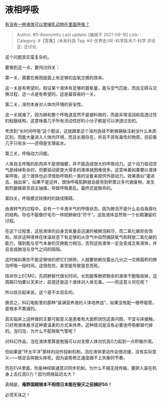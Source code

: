 # 液相呼吸
[有没有一种液体可以使哺乳动物在里面呼吸？](https://www.zhihu.com/question/26070535/answer/1109769448)

> Author: #0-Anonymity
> Last update: [编辑于 2021-09-16]
> Link:
> Category: #【答集】/未来科技
> Tag: #4-世界史/4E-科学技术/1-科学
> 评论区:
> 泛讨论:

这个问题其实蛮复杂的。

要做到这一点，要闯过四关：

第一关，需要在微观层面上有足够的血氧交换的效率。

这一关是有希望的。假设某个液体有足够的载氧量，能与空气匹敌，而且无碍与交换过程，这一点是有希望的。这是最容易的一关。

第二关，溶剂本身对人体内环境的安全性。

这一关就难了。因为肺和整个呼吸道显然不是塑料做的，而是非常湿润和高透过性的粘膜结构，这意味着几乎所有流动性好的小分子都是可以渗透过去的。

考虑到“长时间呼吸”这个题设，这就跟拿这个溶剂连续不断做静脉注射没什么本质区别。而能大量进入人体内环境，而且长期存在，并且不具有毒性的物质，目前看几乎只有水——还得是生理盐水。

第三关，呼吸动力问题。

人体自主呼吸的肌肉并不是很强健，并不能造成很大的呼吸动力。这个动力驱动空气是绰绰有余的，但要驱动密度大得多的液体就困难很多。这意味着如果要以液体来呼吸，这个液体也必须借助呼吸机一类的设备来提供外部动力。效果类似“灌进去、抽出来”。如果不是这样，很快呼吸肌群就会疲劳到积累过多代谢废物，发生剧烈酸痛甚至自主抽搐，导致呼吸紊乱。最终还是致命的。

第四关，呼吸模式转换时的路径障碍。

由液转气的过程中，会有一个半液半气的呼吸状态。因为肺泡不是什么会自我吞吐的结构，你也不能像拧毛巾一样把肺揪住“拧干”。这些液体显然有一个长期潴留的过程。

在这个过程里，这些液体的自身含氧量会迅速的被肺泡耗尽，而二氧化碳却会饱和。除非这种液体在体温状态下有足够的从空气中自然捕获氧气和释放二氧化碳的能力，强到能与空气本身的交换能力相当，否则这些液体一定会变成乏氧液体，并且变成肺泡与空气之间的阻隔。

这时候如果你不能足够快的把它们排除，人就要依赖仅露出几分之一交换面积的肺泡呼吸一段时间。这很危险，甚至能导致窒息而死。

除非你上ECMO，先把肺替代很长时间，长到能等肺把剩余的液体干脆吸收掉，这周期只怕要以天来计，前提还是这个液体对人体无毒。——但这意义何在呢？

所以综合起来说，这个是不太现实的。

换言之，科幻电影里的那种“装满营养液的人体培养皿”，如果没有配一根呼吸管，是根本不靠谱的。

其实临床上这样做的主要可能意义是患者有大面积烧伤这类问题，不宜与床接触，只好用液体悬浮这种更温柔的方式来休养。这种情况是没有必要连呼吸都替代掉的。泡归泡，为什么不配根氧气管呢？

对科幻作品，泡在液体里算是勉强可以对支撑人体对抗高G力起到一点积极作用。

但如果是“环太平洋”那样的动作投射机制，泡在液体里动作会很迟缓，没有实际意义——铁定会摔跟头摔死，因为姿势修正速度跟不上失衡的节奏。

而在EVA里面，你是神经联通意识同步机制，为什么不搞无线传输，要把人装在机身上去扛高G力？因为网络延迟太大？

真相是，**庵野国贼根本不相信日本能在毁灭之前搞好5G！**

必须天诛之！
